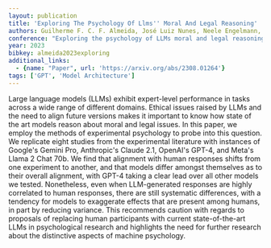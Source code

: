 ```yaml
---
layout: publication
title: 'Exploring The Psychology Of Llms'' Moral And Legal Reasoning'
authors: Guilherme F. C. F. Almeida, José Luiz Nunes, Neele Engelmann, Alex Wiegmann, Marcelo De Araújo
conference: "Exploring the psychology of LLMs moral and legal reasoning. Artificial Intelligence Volume 224 2024"
year: 2023
bibkey: almeida2023exploring
additional_links:
  - {name: "Paper", url: 'https://arxiv.org/abs/2308.01264'}
tags: ['GPT', 'Model Architecture']
---
```

Large language models (LLMs) exhibit expert-level performance in tasks across
a wide range of different domains. Ethical issues raised by LLMs and the need
to align future versions makes it important to know how state of the art models
reason about moral and legal issues. In this paper, we employ the methods of
experimental psychology to probe into this question. We replicate eight studies
from the experimental literature with instances of Google's Gemini Pro,
Anthropic's Claude 2.1, OpenAI's GPT-4, and Meta's Llama 2 Chat 70b. We find
that alignment with human responses shifts from one experiment to another, and
that models differ amongst themselves as to their overall alignment, with GPT-4
taking a clear lead over all other models we tested. Nonetheless, even when
LLM-generated responses are highly correlated to human responses, there are
still systematic differences, with a tendency for models to exaggerate effects
that are present among humans, in part by reducing variance. This recommends
caution with regards to proposals of replacing human participants with current
state-of-the-art LLMs in psychological research and highlights the need for
further research about the distinctive aspects of machine psychology.
